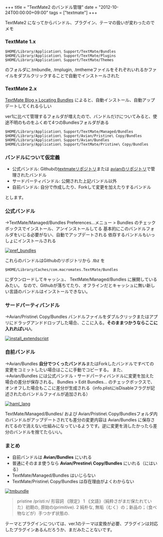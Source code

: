 +++
title = "TextMate2 のバンドル管理"
date = "2012-10-24T00:00:00+09:00"
tags = ["textmate"]
+++

TextMate2 になってからバンドル、プラグイン、テーマの扱いが変わったのでメモ

### TextMate 1.x

```
$HOME/Library/Application\ Support/TextMate/Bundles
$HOME/Library/Application\ Support/TextMate/Plugins
$HOME/Library/Application\ Support/TextMate/Themes
```

のフォルダに.tmbundle, .tmplugin, .tmthemeファイルをそれぞれいれるかファイルをダブルクリックすることで自動でインストールされた

### TextMate 2.x

[TextMate Blog » Locating Bundles](http://blog.macromates.com/2011/locating-bundles/)
によると、自動インストール、自動アップデートしてくれるらしい

ver1に比べて管理するフォルダが増えたので、バンドルだけについてみると、使途不明のものをふくめて4つのBundlesフォルダがある

```
$HOME/Library/Application\ Support/TextMate/Managed/Bundles
$HOME/Library/Application\ Support/Avian/Pristine\ Copy/Bundles
$HOME/Library/Application\ Support/Avian/Bundles
$HOME/Library/Application\ Support/TextMate/Pristine\ Copy/Bundles
```

### バンドルについて仮定義

*   公式バンドル: Githubの[textmateリポジトリ](https://github.com/textmate/)または [avianのリポジトリ](https://github.com/avian/)で管理されたバンドル
*   サードパーティバンドル: 公開された上記バンドル以外
*   自前バンドル: 自分で作成したり、Forkして変更を加えたりするバンドル

とします。

### 公式バンドル

→TextMate/Managed/Bundles
Preferences...メニュー > Bundles のチェックボックスでインストール、アンインストールしてる
基本的にこのバンドルフォルダをいじる必要がない、自動でアップデートされる
依存するバンドルもいっしょにインストールされる

[![](/images/2012/10/pref_bundles.png "pref_bundles")](/images/2012/10/pref_bundles.png)

これらのバンドルはGithubのリポジトリから .tbz を

```
$HOME/Library/Caches/com.macromates.TextMate/Bundles
```

にダウンロードしてキャッシュ、 TextMate/Managed/Bundles に展開しているみたい。
なので、Githubが落ちてたり、オフラインだとキャッシュに無い新しい言語のバンドルはインストールできない。

### サードパーティバンドル

→Avian/Pristine\ Copy/Bundles
バンドルファイルをダブルクリックまたはアプリにドラッグアンドドロップした場合、ここに入る。**そのままつかうならここに入れればいい**。

[![](/images/2012/10/install_extendscript.png "install_extendscript")](/images/2012/10/install_extendscript.png)

### 自前バンドル

→Avian/Bundles
**自分でつくったバンドル**またはForkしたバンドルですべての変更をコミットしたい場合はここに手動でコピーする。
また、
→Avian/Bundles
には公式バンドル・サードパーティバンドルに変更を加えた場合の差分が保存される。
Bundles > Edit Bundles... のチェックボックスで、オンオフした場合もここに差分が生成される（info.plistにisDisableフラグが記述されたのバンドルファイルが追加される）

[![](/images/2012/10/haml_lang.png "haml_lang")](/images/2012/10/haml_lang.png)

TextMate/Managed/Bundles/ および Avian/Pristine\ Copy/Bundlesフォルダ内のバンドルがアップデートされても差分の変更内容は Avian/Bundles に保存されてるので消えない仕組みになっているようです。逆に変更を消したかったら差分のバンドルを捨てたらいい。

### まとめ

*   自前バンドルは **Avian/Bundles** にいれる
*   普通にそのまま使うなら **Avian/Prestine\ Copy/Bundles** にいれる（にはいる）
*   TextMate/Managed/Bundles はいじらない
*   TextMate/Pristine\ Copy/Bundles は存在理由がよくわからない

[![](/images/2012/10/tmbundle.png "tmbundle")](/images/2012/10/tmbundle.png)

> pristine /prístiːn/
> 形容詞 ｟限定｠
> 1 ｟文語｠（純粋さがまだ保たれていた）初期の, 原始の(primitive).
> 2 純朴な, 無垢（むく）の；新品の；（食べ物などが）手つかず状態の.

テーマとプラグインについては、ver.1のテーマは変換が必要、プラグインは対応したプラグインあるんだろうか、まだみたことないです。